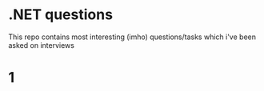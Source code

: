 # .NET questions
This repo contains most interesting (imho) questions/tasks which i've been asked on interviews

# 1

